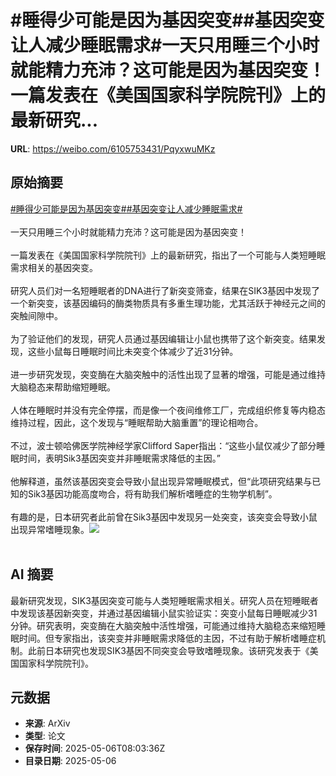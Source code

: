 # #睡得少可能是因为基因突变##基因突变让人减少睡眠需求#一天只用睡三个小时就能精力充沛？这可能是因为基因突变！一篇发表在《美国国家科学院院刊》上的最新研究...

**URL**: https://weibo.com/6105753431/PqyxwuMKz

## 原始摘要

<a href="https://m.weibo.cn/search?containerid=231522type%3D1%26t%3D10%26q%3D%23%E7%9D%A1%E5%BE%97%E5%B0%91%E5%8F%AF%E8%83%BD%E6%98%AF%E5%9B%A0%E4%B8%BA%E5%9F%BA%E5%9B%A0%E7%AA%81%E5%8F%98%23&amp;extparam=%23%E7%9D%A1%E5%BE%97%E5%B0%91%E5%8F%AF%E8%83%BD%E6%98%AF%E5%9B%A0%E4%B8%BA%E5%9F%BA%E5%9B%A0%E7%AA%81%E5%8F%98%23" data-hide=""><span class="surl-text">#睡得少可能是因为基因突变#</span></a><a href="https://m.weibo.cn/search?containerid=231522type%3D1%26t%3D10%26q%3D%23%E5%9F%BA%E5%9B%A0%E7%AA%81%E5%8F%98%E8%AE%A9%E4%BA%BA%E5%87%8F%E5%B0%91%E7%9D%A1%E7%9C%A0%E9%9C%80%E6%B1%82%23&amp;extparam=%23%E5%9F%BA%E5%9B%A0%E7%AA%81%E5%8F%98%E8%AE%A9%E4%BA%BA%E5%87%8F%E5%B0%91%E7%9D%A1%E7%9C%A0%E9%9C%80%E6%B1%82%23" data-hide=""><span class="surl-text">#基因突变让人减少睡眠需求#</span></a><br><br>一天只用睡三个小时就能精力充沛？这可能是因为基因突变！<br><br>一篇发表在《美国国家科学院院刊》上的最新研究，指出了一个可能与人类短睡眠需求相关的基因突变。<br><br>研究人员们对一名短睡眠者的DNA进行了新突变筛查，结果在SIK3基因中发现了一个新突变，该基因编码的酶类物质具有多重生理功能，尤其活跃于神经元之间的突触间隙中。<br><br>为了验证他们的发现，研究人员通过基因编辑让小鼠也携带了这个新突变。结果发现，这些小鼠每日睡眠时间比未突变个体减少了近31分钟。<br><br>进一步研究发现，突变酶在大脑突触中的活性出现了显著的增强，可能是通过维持大脑稳态来帮助缩短睡眠。<br><br>人体在睡眠时并没有完全停摆，而是像一个夜间维修工厂，完成组织修复等内稳态维持过程，因此，这个发现与“睡眠帮助大脑重置”的理论相吻合。<br><br>不过，波士顿哈佛医学院神经学家Clifford Saper指出：“这些小鼠仅减少了部分睡眠时间，表明Sik3基因突变并非睡眠需求降低的主因。”<br><br>他解释道，虽然该基因突变会导致小鼠出现异常睡眠模式，但“此项研究结果与已知的Sik3基因功能高度吻合，将有助我们解析嗜睡症的生物学机制”。<br><br>有趣的是，日本研究者此前曾在Sik3基因中发现另一处突变，该突变会导致小鼠出现异常嗜睡现象。<img style="" src="https://tvax2.sinaimg.cn/large/006Fd7o3gy1i15p4ex6yij34c02w01l6.jpg" referrerpolicy="no-referrer"><br><br>

## AI 摘要

最新研究发现，SIK3基因突变可能与人类短睡眠需求相关。研究人员在短睡眠者中发现该基因新突变，并通过基因编辑小鼠实验证实：突变小鼠每日睡眠减少31分钟。研究表明，突变酶在大脑突触中活性增强，可能通过维持大脑稳态来缩短睡眠时间。但专家指出，该突变并非睡眠需求降低的主因，不过有助于解析嗜睡症机制。此前日本研究也发现SIK3基因不同突变会导致嗜睡现象。该研究发表于《美国国家科学院院刊》。

## 元数据

- **来源**: ArXiv
- **类型**: 论文
- **保存时间**: 2025-05-06T08:03:36Z
- **目录日期**: 2025-05-06
